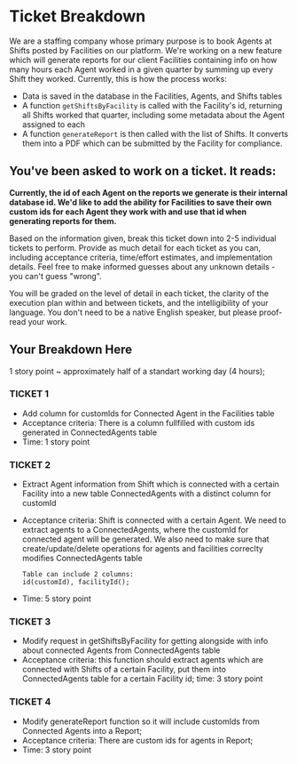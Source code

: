 # Ticket Breakdown
We are a staffing company whose primary purpose is to book Agents at Shifts posted by Facilities on our platform. 
We're working on a new feature which will generate reports for our client Facilities containing info on how many hours each Agent worked in a given quarter by summing up every Shift they worked. Currently, this is how the process works:

- Data is saved in the database in the Facilities, Agents, and Shifts tables
- A function `getShiftsByFacility` is called with the Facility's id, returning all Shifts worked that quarter, including some metadata about the Agent assigned to each
- A function `generateReport` is then called with the list of Shifts. It converts them into a PDF which can be submitted by the Facility for compliance.

## You've been asked to work on a ticket. It reads:

**Currently, the id of each Agent on the reports we generate is their internal database id. We'd like to add the ability for Facilities to save their own custom ids for each Agent they work with and use that id when generating reports for them.**


Based on the information given, break this ticket down into 2-5 individual tickets to perform. Provide as much detail for each ticket as you can, including acceptance criteria, time/effort estimates, and implementation details. Feel free to make informed guesses about any unknown details - you can't guess "wrong".


You will be graded on the level of detail in each ticket, the clarity of the execution plan within and between tickets, and the intelligibility of your language. You don't need to be a native English speaker, but please proof-read your work.

## Your Breakdown Here
 1 story point ~ approximately half of a standart working day (4 hours);

### TICKET 1 
- Add column for customIds for Connected Agent in the Facilities table
- Acceptance criteria: There is a column fullfilled with custom ids generated in ConnectedAgents table 
- Time: 1 story point

### TICKET 2
- Extract Agent information from Shift which is connected with a certain Facility into a new table ConnectedAgents with a distinct column for customId
- Acceptance criteria: 
      Shift is connected with a certain Agent. We need to extract agents to a ConnectedAgents, where the customId for connected agent will be generated.
      We also need to make sure that create/update/delete operations for agents and facilities correclty modifies ConnectedAgents table
 
      Table can include 2 columns:
      id(customId), facilityId();
    
- Time: 5 story point

### TICKET 3
- Modify request in getShiftsByFacility for getting alongside with info about connected Agents from ConnectedAgents table
- Acceptance criteria: 
     this function should extract agents which are connected with Shifts of a certain Facility, put them into ConnectedAgents table for a certain Facility id;
  time: 3 story point

### TICKET 4
- Modify generateReport function so it will include customIds from Connected Agents into a Report;
- Acceptance criteria: 
      There are custom ids for agents in Report;
- Time: 3 story point
